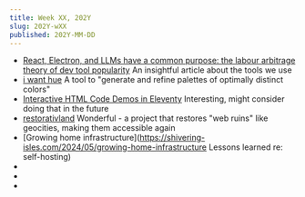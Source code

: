 ```yaml
---
title: Week XX, 202Y
slug: 202Y-wXX
published: 202Y-MM-DD
---
```


- [React, Electron, and LLMs have a common purpose: the labour arbitrage theory of dev tool popularity](https://www.baldurbjarnason.com/2024/react-electron-llms-labour-arbitrage/)
  An insightful article about the tools we use
- [i want hue](https://medialab.github.io/iwanthue/)
  A tool to "generate and refine palettes of optimally distinct colors"
- [Interactive HTML Code Demos in Eleventy](https://www.aleksandrhovhannisyan.com/blog/eleventy-code-demos/)
  Interesting, might consider doing that in the future
- [restorativland](https://restorativland.org)
  Wonderful - a project that restores "web ruins" like geocities, making them accessible again
- [Growing home infrastructure](https://shivering-isles.com/2024/05/growing-home-infrastructure
  Lessons learned re: self-hosting)
- []()
- []()
- []()
